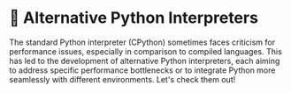 # 🚀 Alternative Python Interpreters

The standard Python interpreter (CPython) sometimes faces criticism for performance issues, especially in comparison to compiled languages. This has led to the development of alternative Python interpreters, each aiming to address specific performance bottlenecks or to integrate Python more seamlessly with different environments. Let's check them out!
